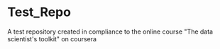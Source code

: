 # Test_Repo
A test repository created in compliance to the online course "The data scientist's toolkit" on coursera
